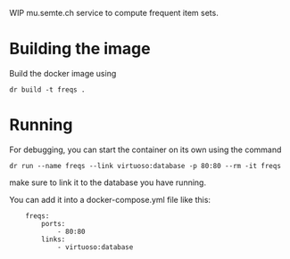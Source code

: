 WIP mu.semte.ch service to compute frequent item sets.

# Building the image
Build the docker image using
```
dr build -t freqs .
```
# Running
For debugging, you can start the container on its own using the command
```
dr run --name freqs --link virtuoso:database -p 80:80 --rm -it freqs
```
make sure to link it to the database you have running.

You can add it into a docker-compose.yml file like this:
```
	freqs:
		ports:
			- 80:80
		links:
			- virtuoso:database
```
